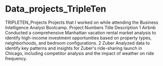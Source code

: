 # Data_projects_TripleTen
TRIPLETEN_Projects
Projects that I worked on while attending the Business Intelligence Analyst Bootcamp.
Project Numbers	Title	Description
1	Airbnb	Conducted a comprehensive Manhattan vacation rental market analysis to identify high-income investment opportunities based on property types, neighborhoods, and bedroom configurations.
2	Zuber	Analyzed data to identify key patterns and insights for Zuber's ride-sharing launch in Chicago, including competitor analysis and the impact of weather on ride frequency.
